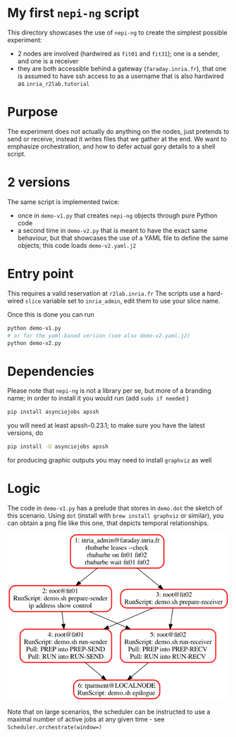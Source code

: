 # My first `nepi-ng` script

This directory showcases the use of `nepi-ng` to create the simplest possible
experiment:

* 2 nodes are involved (hardwired as `fit01` and `fit31`); one is a sender, and
  one is a receiver
* they are both accessible behind a gateway (`faraday.inria.fr`), that one is
  assumed to have ssh access to as a username that is also hardwired as
 `inria_r2lab.tutorial`

# Purpose

The experiment does not actually do anything on the nodes, just pretends to send
or receive, instead it writes files that we gather at the end. We want to
emphasize orchestration, and how to defer actual gory details to a shell script.

# 2 versions

The same script is implemented twice:

* once in `demo-v1.py` that creates `nepi-ng` objects through pure Python code
* a second time in `demo-v2.py` that is meant to have the exact same behaviour,
  but that showcases the use of a YAML file to define the same
  objects; this code loads `demo-v2.yaml.j2`

# Entry point

This requires a valid reservation at `r2lab.inria.fr`
The scripts use a hard-wired `slice` variable set to `inria_admin`, edit them
to use your slice name.

Once this is done you can run

```bash
python demo-v1.py
# or for the yaml-based version (see also demo-v2.yaml.j2)
python demo-v2.py
```

# Dependencies

Please note that `nepi-ng` is not a library per se, but more of a branding name;
in order to install it you would run (add `sudo if needed` )

```bash
pip install asynciojobs apssh
```

you will need at least apssh-0.23.1; to make sure you have the latest versions, do
```bash
pip install -U asynciojobs apssh
```

for producing graphic outputs you may need to install `graphviz` as well

# Logic

The code in `demo-v1.py` has a prelude that stores in `demo.dot` the sketch of this
scenario. Using `dot` (install with `brew install graphviz` or similar), you can
obtain a png file like this one, that depicts temporal relationships.

![automatically derived sketch](demo.png)

Note that on large scenarios, the scheduler can be instructed to use a maximal
number of active jobs at any given time - see `Scheduler.orchestrate(window=)`
